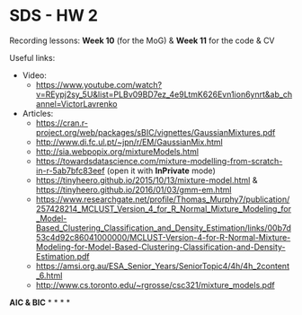 # SDS - HW 2

Recording lessons: **Week 10** (for the MoG) & **Week 11** for the code & CV

Useful links:
- Video:
  * https://www.youtube.com/watch?v=REypj2sy_5U&list=PLBv09BD7ez_4e9LtmK626Evn1ion6ynrt&ab_channel=VictorLavrenko
- Articles:
  * https://cran.r-project.org/web/packages/sBIC/vignettes/GaussianMixtures.pdf
  * http://www.di.fc.ul.pt/~jpn/r/EM/GaussianMix.html
  * http://sia.webpopix.org/mixtureModels.html
  * https://towardsdatascience.com/mixture-modelling-from-scratch-in-r-5ab7bfc83eef (open it with **InPrivate** mode)
  * https://tinyheero.github.io/2015/10/13/mixture-model.html & https://tinyheero.github.io/2016/01/03/gmm-em.html
  * https://www.researchgate.net/profile/Thomas_Murphy7/publication/257428214_MCLUST_Version_4_for_R_Normal_Mixture_Modeling_for_Model-Based_Clustering_Classification_and_Density_Estimation/links/00b7d53c4d92c86041000000/MCLUST-Version-4-for-R-Normal-Mixture-Modeling-for-Model-Based-Clustering-Classification-and-Density-Estimation.pdf
  * https://amsi.org.au/ESA_Senior_Years/SeniorTopic4/4h/4h_2content_6.html
  * http://www.cs.toronto.edu/~rgrosse/csc321/mixture_models.pdf

**AIC & BIC**
  *
  *
  *
  *
